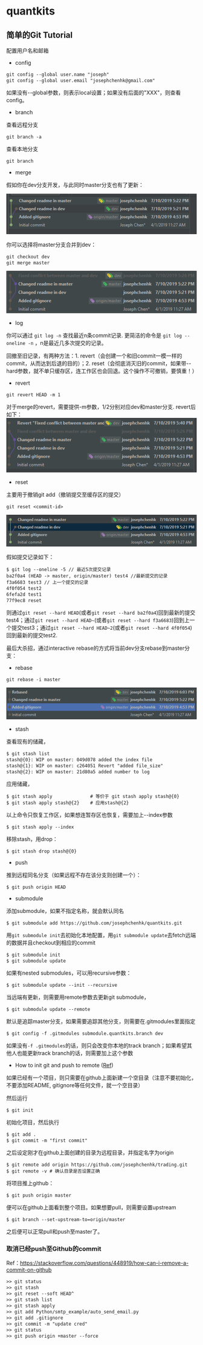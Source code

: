 # quantkits

## 简单的Git Tutorial

配置用户名和邮箱

* config
```shell
git config --global user.name "joseph"
git config --global user.email "josephchenhk@gmail.com"
```
如果没有--global参数，则表示local设置；如果没有后面的"XXX"，则查看config。

* branch

查看远程分支

```shell
git branch -a
```

查看本地分支

```shell
git branch
```


* merge

假如你在dev分支开发，与此同时master分支也有了更新：

![alt text](../Contents/Git/git_diverge.png "Git diverge")

你可以选择将master分支合并到dev：
```shell
git checkout dev
git merge master
```

![alt text](../Contents/Git/git_merge.png "Git merge")

* log

你可以通过 `git log -n` 查找最近n条commit记录. 更简洁的命令是 `git log --oneline -n` ，n是最近几多次提交的记录。

回撤至旧记录，有两种方法：1. revert（会创建一个和旧commit一模一样的commit，从而达到后退的目的）；2. reset（会彻底消灭旧的commit，如果带--hard参数，就不单只缓存区，连工作区也会回退。这个操作不可撤销，要慎重！）

* revert
```shell
git revert HEAD -m 1
```
对于merge的revert，需要提供-m参数，1/2分别对应dev和master分支. revert后如下：
![alt text](../Contents/Git/git_revert.png "Git revert")

* reset

主要用于撤销git add（撤销提交至缓存区的提交）
```shell
git reset <commit-id>
```
![alt text](../Contents/Git/git_reset.png "Git reset")

假如提交记录如下：
```
$ git log --oneline -5 // 最近5次提交记录
ba2f0a4 (HEAD -> master, origin/master) test4 //最新提交的记录
f3a6683 test3 // 上一个提交的记录
4f0f054 test2
6fefa2d test1
77f9ec8 reset
```

则通过`git reset --hard HEAD`(或者`git reset --hard ba2f0a4`)回到最新的提交test4；通过`git reset --hard HEAD~`(或者`git reset --hard f3a6683`)回到上一个提交test3；通过`git reset --hard HEAD~2`(或者`git reset --hard 4f0f054`)回到最新的提交test2.

最后大杀招，通过interactive rebase的方式将当前dev分支rebase到master分支：

* rebase
```shell
git rebase -i master
```
![alt text](../Contents/Git/git_rebase.png "Git rebase")

* stash

查看现有的储藏，
```shell
$ git stash list
stash@{0}: WIP on master: 049d078 added the index file
stash@{1}: WIP on master: c264051 Revert "added file_size"
stash@{2}: WIP on master: 21d80a5 added number to log
```

应用储藏，

```shell
$ git stash apply              # 等价于 git stash apply stash@{0}
$ git stash apply stash@{2}    # 应用stash@{2}
```

以上命令只恢复工作区，如果想连暂存区也恢复，需要加上--index参数

```shell
$ git stash apply --index
```

移除stash，用drop：

```shell
$ git stash drop stash@{0}
```

* push

推到远程同名分支（如果远程不存在该分支则创建一个）：

```shell
$ git push origin HEAD
```

* submodule

添加submodule，如果不指定名称，就会默认同名

```shell
$ git submodule add https://github.com/josephchenhk/quantkits.git
```

用`git submodule init`去初始化本地配置，用`git submodule update`去fetch远端的数据并且checkout到相应的commit

```shell
$ git submodule init
$ git submodule update
```

如果有nested submodules，可以用recursive参数：

```shell
$ git submodule update --init --recursive
```

当远端有更新，则需要用remote参数去更新git submodule，

```shell
$ git submodule update --remote
```

默认是追踪master分支，如果需要追踪其他分支，则需要在.gitmodules里面指定

```shell
$ git config -f .gitmodules submodule.quantkits.branch dev
```

如果没有`-f .gitmodules`的话，则只会改变你本地的track branch；如果希望其他人也能更新track branch的话，则需要加上这个参数


* How to init git and push to remote ([Ref](https://help.github.com/en/articles/adding-an-existing-project-to-github-using-the-command-line))

如果已经有一个项目，则只需要在github上面新建一个空目录（注意不要初始化，不要添加README, gitignore等任何文件，就一个空目录）

然后运行

```shell
$ git init
```

初始化项目，然后执行

```shell
$ git add .
$ git commit -m "first commit"
```

之后设定刚才在github上面创建的目录为远程目录，并指定名字为origin

```shell
$ git remote add origin https://github.com/josephchenhk/trading.git
$ git remote -v # 确认目录是否设置正确
```

将项目推上github：

```shell
$ git push origin master
```

便可以在github上面看到整个项目。如果想要pull，则需要设置upstream

```shell
$ git branch --set-upstream-to=origin/master
```

之后便可以正常pull和push至master了。

### 取消已经push至Github的commit

Ref：https://stackoverflow.com/questions/448919/how-can-i-remove-a-commit-on-github

```
>> git status
>> git stash
>> git reset --soft HEAD^
>> git stash list
>> git stash apply
>> git add Python/smtp_example/auto_send_email.py
>> git add .gitignore
>> git commit -m "update cred"
>> git status
>> git push origin +master --force
```


